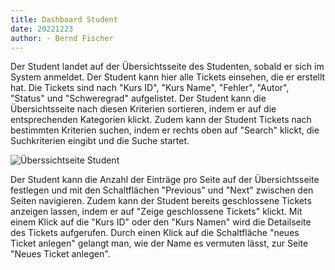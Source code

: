 ```yaml
---
title: Dashboard Student 
date: 20221223
author: - Bernd Fischer
---
```


Der Student landet auf der Übersichtsseite des Studenten, sobald er sich im
System anmeldet. Der Student kann hier alle Tickets einsehen, die er erstellt
hat.  Die Tickets sind nach "Kurs ID", "Kurs Name", "Fehler", "Autor", "Status"
und "Schweregrad" aufgelistet. Der Student kann die Übersichtsseite nach diesen
Kriterien sortieren, indem er auf die entsprechenden Kategorien klickt. Zudem
kann der Student Tickets nach bestimmten Kriterien suchen, indem er rechts oben
auf "Search" klickt, die Suchkriterien eingibt und die Suche startet.

![Überssichtseite Student](uebersichtsseite_student.png)

Der Student kann die Anzahl der Einträge pro Seite
auf der Übersichtsseite festlegen und mit den Schaltflächen "Previous" und
"Next" zwischen den Seiten navigieren. Zudem kann der Student bereits
geschlossene Tickets anzeigen lassen, indem er auf "Zeige geschlossene Tickets"
klickt.
Mit einem Klick auf die "Kurs ID" oder den "Kurs Namen" wird die Detailseite
des Tickets aufgerufen.
Durch einen Klick auf die Schaltfläche "neues Ticket anlegen" gelangt man, wie
der Name es vermuten lässt, zur Seite "Neues Ticket anlegen".
